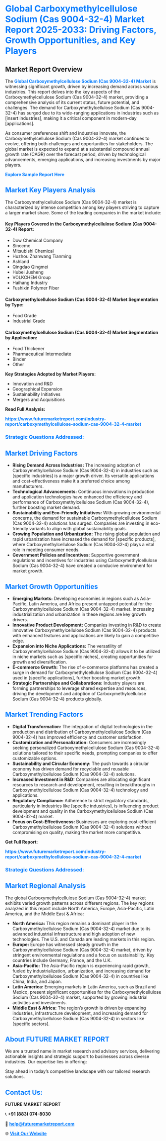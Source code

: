<h1 style="color: #007BFF;">Global Carboxymethylcellulose Sodium (Cas 9004-32-4) Market Report 2025-2033: Driving Factors, Growth Opportunities, and Key Players</h1>

<section id="overview">
<h2>Market Report Overview</h2>
<p>The <a href="https://www.futuremarketreport.com/industry-report/carboxymethylcellulose-sodium-cas-9004-32-4-market" style="color: #007BFF; text-decoration: none;"><strong>Global Carboxymethylcellulose Sodium (Cas 9004-32-4) Market</strong></a> is witnessing significant growth, driven by increasing demand across various industries. This report delves into the key aspects of the Carboxymethylcellulose Sodium (Cas 9004-32-4) market, providing a comprehensive analysis of its current status, future potential, and challenges. The demand for Carboxymethylcellulose Sodium (Cas 9004-32-4) has surged due to its wide-ranging applications in industries such as [insert industries], making it a critical component in modern-day [applications].</p>
<p>As consumer preferences shift and industries innovate, the Carboxymethylcellulose Sodium (Cas 9004-32-4) market continues to evolve, offering both challenges and opportunities for stakeholders. The global market is expected to expand at a substantial compound annual growth rate (CAGR) over the forecast period, driven by technological advancements, emerging applications, and increasing investments by major players.</p>
</section>

<section id="overview">
<p><a href="https://www.futuremarketreport.com/request-sample/reportId=85228" style="color: #007BFF; text-decoration: none;"><strong>Explore Sample Report Here</strong></a></p>
</section>

<section id="key-players">
<h2 style="color: #007BFF;">Market Key Players Analysis</h2>
<p>The Carboxymethylcellulose Sodium (Cas 9004-32-4) market is characterized by intense competition among key players striving to capture a larger market share. Some of the leading companies in the market include:</p>
<h4>Key Players Covered in the Carboxymethylcellulose Sodium (Cas 9004-32-4) Report:</h4>
<ul><li>Dow Chemical Company</li><li>Sinocmc</li><li>Mitsubishi Chemical</li><li>Huzhou Zhanwang Tianming</li><li>Ashland</li><li>Qingdao Qingmei</li><li>Hubei Jusheng</li><li>VOLKCHEM Group</li><li>Haihang Industry</li><li>Fushixin Polymer Fiber</li></ul>
<h4>Carboxymethylcellulose Sodium (Cas 9004-32-4) Market Segmentation by Type:</h4>
<ul><li>Food Grade</li><li>Industrial Grade</li></ul>

<h4>Carboxymethylcellulose Sodium (Cas 9004-32-4) Market Segmentation by Application:</h4>
<ul><li>Food Thickener</li><li>Pharmaceutical Intermediate</li><li>Binder</li><li>Other</li></ul>
<p><strong>Key Strategies Adopted by Market Players:</strong></p>
<ul>
<li>Innovation and R&D</li>
<li>Geographical Expansion</li>
<li>Sustainability Initiatives</li>
<li>Mergers and Acquisitions</li>
</ul>
</section>

<section>
<p><strong>Read Full Analysis: </strong></p><a href="https://www.futuremarketreport.com/industry-report/carboxymethylcellulose-sodium-cas-9004-32-4-market" style="color: #007BFF; text-decoration: none;"><strong>https://www.futuremarketreport.com/industry-report/carboxymethylcellulose-sodium-cas-9004-32-4-market</strong></a>
<h3 style="color: #007BFF;">Strategic Questions Addressed:</h3>
</section>

<section id="driving-factors">
<h2 style="color: #007BFF;">Market Driving Factors</h2>
<ul>
<li><strong>Rising Demand Across Industries:</strong> The increasing adoption of Carboxymethylcellulose Sodium (Cas 9004-32-4) in industries such as [specific industries] is a major growth driver. Its versatile applications and cost-effectiveness make it a preferred choice among manufacturers.</li>
<li><strong>Technological Advancements:</strong> Continuous innovations in production and application technologies have enhanced the efficiency and performance of Carboxymethylcellulose Sodium (Cas 9004-32-4), further boosting market demand.</li>
<li><strong>Sustainability and Eco-Friendly Initiatives:</strong> With growing environmental concerns, the demand for sustainable Carboxymethylcellulose Sodium (Cas 9004-32-4) solutions has surged. Companies are investing in eco-friendly variants to align with global sustainability goals.</li>
<li><strong>Growing Population and Urbanization:</strong> The rising global population and rapid urbanization have increased the demand for [specific products], where Carboxymethylcellulose Sodium (Cas 9004-32-4) plays a vital role in meeting consumer needs.</li>
<li><strong>Government Policies and Incentives:</strong> Supportive government regulations and incentives for industries using Carboxymethylcellulose Sodium (Cas 9004-32-4) have created a conducive environment for market growth.</li>
</ul>
</section>

<section id="growth-opportunities">
<h2 style="color: #007BFF;">Market Growth Opportunities</h2>
<ul>
<li><strong>Emerging Markets:</strong> Developing economies in regions such as Asia-Pacific, Latin America, and Africa present untapped potential for the Carboxymethylcellulose Sodium (Cas 9004-32-4) market. Increasing industrialization and urbanization in these regions are key growth drivers.</li>
<li><strong>Innovative Product Development:</strong> Companies investing in R&D to create innovative Carboxymethylcellulose Sodium (Cas 9004-32-4) products with enhanced features and applications are likely to gain a competitive edge.</li>
<li><strong>Expansion into Niche Applications:</strong> The versatility of Carboxymethylcellulose Sodium (Cas 9004-32-4) allows it to be utilized in niche markets such as [specific niches], creating opportunities for growth and diversification.</li>
<li><strong>E-commerce Growth:</strong> The rise of e-commerce platforms has created a surge in demand for Carboxymethylcellulose Sodium (Cas 9004-32-4) used in [specific applications], further boosting market growth.</li>
<li><strong>Strategic Partnerships and Collaborations:</strong> Industry players are forming partnerships to leverage shared expertise and resources, driving the development and adoption of Carboxymethylcellulose Sodium (Cas 9004-32-4) products globally.</li>
</ul>
</section>

<section id="trending-factors">
<h2 style="color: #007BFF;">Market Trending Factors</h2>
<ul>
<li><strong>Digital Transformation:</strong> The integration of digital technologies in the production and distribution of Carboxymethylcellulose Sodium (Cas 9004-32-4) has improved efficiency and customer satisfaction.</li>
<li><strong>Customization and Personalization:</strong> Consumers are increasingly seeking personalized Carboxymethylcellulose Sodium (Cas 9004-32-4) solutions tailored to their specific needs, prompting companies to offer customizable options.</li>
<li><strong>Sustainability and Circular Economy:</strong> The push towards a circular economy has driven demand for recyclable and reusable Carboxymethylcellulose Sodium (Cas 9004-32-4) solutions.</li>
<li><strong>Increased Investment in R&D:</strong> Companies are allocating significant resources to research and development, resulting in breakthroughs in Carboxymethylcellulose Sodium (Cas 9004-32-4) technology and applications.</li>
<li><strong>Regulatory Compliance:</strong> Adherence to strict regulatory standards, particularly in industries like [specific industries], is influencing product development and quality in the Carboxymethylcellulose Sodium (Cas 9004-32-4) market.</li>
<li><strong>Focus on Cost-Effectiveness:</strong> Businesses are exploring cost-efficient Carboxymethylcellulose Sodium (Cas 9004-32-4) solutions without compromising on quality, making the market more competitive.</li>
</ul>
</section>

<section>
<p><strong>Get Full Report: </strong></p><a href="https://www.futuremarketreport.com/industry-report/carboxymethylcellulose-sodium-cas-9004-32-4-market" style="color: #007BFF; text-decoration: none;"><strong>https://www.futuremarketreport.com/industry-report/carboxymethylcellulose-sodium-cas-9004-32-4-market</strong></a>
<h3 style="color: #007BFF;">Strategic Questions Addressed:</h3>
</section>


<section id="regional-analysis">
<h2 style="color: #007BFF;">Market Regional Analysis</h2>
<p>The global Carboxymethylcellulose Sodium (Cas 9004-32-4) market exhibits varied growth patterns across different regions. The key regions analyzed in this report include North America, Europe, Asia-Pacific, Latin America, and the Middle East & Africa:</p>
<ul>
<li><strong>North America:</strong> This region remains a dominant player in the Carboxymethylcellulose Sodium (Cas 9004-32-4) market due to its advanced industrial infrastructure and high adoption of new technologies. The U.S. and Canada are leading markets in this region.</li>
<li><strong>Europe:</strong> Europe has witnessed steady growth in the Carboxymethylcellulose Sodium (Cas 9004-32-4) market, driven by stringent environmental regulations and a focus on sustainability. Key countries include Germany, France, and the U.K.</li>
<li><strong>Asia-Pacific:</strong> The Asia-Pacific region is experiencing rapid growth, fueled by industrialization, urbanization, and increasing demand for Carboxymethylcellulose Sodium (Cas 9004-32-4) in countries like China, India, and Japan.</li>
<li><strong>Latin America:</strong> Emerging markets in Latin America, such as Brazil and Mexico, present significant opportunities for the Carboxymethylcellulose Sodium (Cas 9004-32-4) market, supported by growing industrial activities and investments.</li>
<li><strong>Middle East & Africa:</strong> The region’s growth is driven by expanding industries, infrastructure development, and increasing demand for Carboxymethylcellulose Sodium (Cas 9004-32-4) in sectors like [specific sectors].</li>
</ul>
</section>

<footer>
<h2 style="color: #007BFF;">About FUTURE MARKET REPORT</h2>
<p>We are a trusted name in market research and advisory services, delivering actionable insights and strategic support to businesses across diverse industries. Our expertise lies in offering:</p>

<p>Stay ahead in today’s competitive landscape with our tailored research solutions.</p>

<h2 style="color: #007BFF;">Contact Us:</h2>
<p><strong>FUTURE MARKET REPORT</strong></p>
<p>📞 <strong>+91 (883) 074-8030</strong></p>
<p>📧 <strong><a href="mailto:help@futuremarketreport.com" style="color: #007BFF;">help@futuremarketreport.com</a></strong></p>
<p>🌐 <strong><a href="https://www.futuremarketreport.com/" style="color: #007BFF;">Visit Our Website</a></strong></p>
</footer>